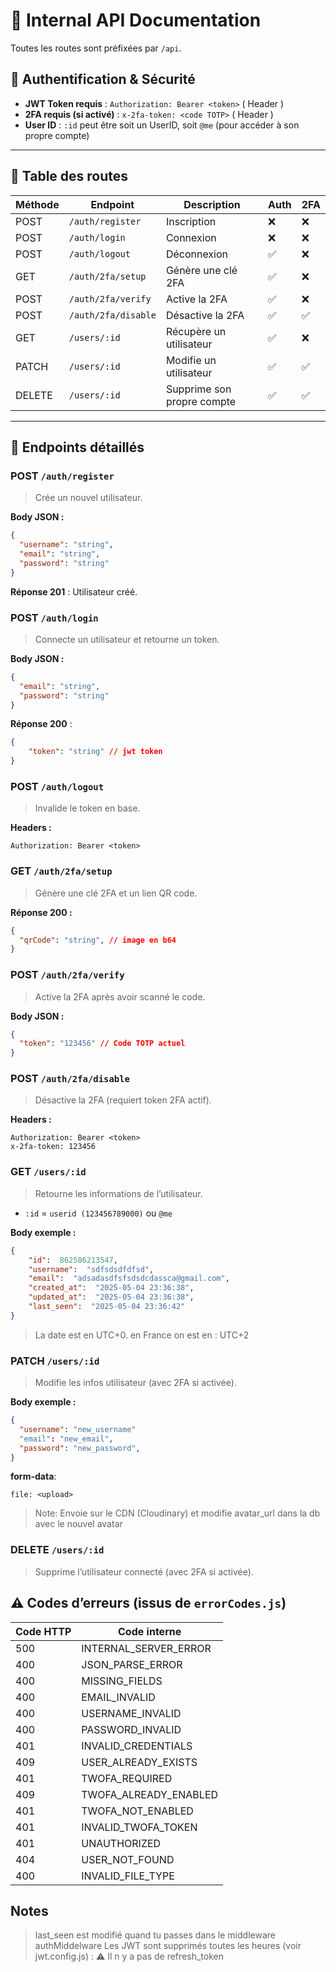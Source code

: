 
# 📘 Internal API Documentation

Toutes les routes sont préfixées par `/api`.

## 🔐 Authentification & Sécurité

- **JWT Token requis** : `Authorization: Bearer <token>` ( Header )
- **2FA requis (si activé)** : `x-2fa-token: <code TOTP>` ( Header )
- **User ID** : `:id` peut être soit un UserID, soit `@me` (pour accéder à son propre compte)

---

## 🧾 Table des routes

| Méthode | Endpoint                     | Description                    | Auth | 2FA |
|---------|------------------------------|--------------------------------|------|-----|
| POST    | `/auth/register`             | Inscription                   | ❌    | ❌  |
| POST    | `/auth/login`                | Connexion                     | ❌    | ❌  |
| POST    | `/auth/logout`               | Déconnexion                   | ✅    | ❌  |
| GET     | `/auth/2fa/setup`            | Génère une clé 2FA            | ✅    | ❌  |
| POST    | `/auth/2fa/verify`           | Active la 2FA                 | ✅    | ❌  |
| POST    | `/auth/2fa/disable`          | Désactive la 2FA              | ✅    | ✅  |
| GET     | `/users/:id`                 | Récupère un utilisateur       | ✅    | ❌  |
| PATCH   | `/users/:id`                 | Modifie un utilisateur        | ✅    | ✅  |
| DELETE  | `/users/:id`                 | Supprime son propre compte    | ✅    | ✅  |

---

## 📂 Endpoints détaillés

### POST `/auth/register`
> Crée un nouvel utilisateur.

**Body JSON :**
```json
{
  "username": "string",
  "email": "string",
  "password": "string"
}
```

**Réponse 201** : Utilisateur créé.

### POST `/auth/login`

> Connecte un utilisateur et retourne un token.

**Body JSON :**
```json
{
  "email": "string",
  "password": "string"
}
```

**Réponse 200** :
```json
{
	"token": "string" // jwt token
}
```

### POST `/auth/logout`

> Invalide le token en base.

**Headers :**
```
Authorization: Bearer <token>
```

### GET `/auth/2fa/setup`

> Génère une clé 2FA et un lien QR code.

**Réponse 200 :**
```json
{
  "qrCode": "string", // image en b64
}
```

### POST `/auth/2fa/verify`

> Active la 2FA après avoir scanné le code.

**Body JSON :**
```json
{
  "token": "123456" // Code TOTP actuel
}
```

### POST `/auth/2fa/disable`

> Désactive la 2FA (requiert token 2FA actif).

**Headers :**
```
Authorization: Bearer <token>
x-2fa-token: 123456
```

### GET `/users/:id`

> Retourne les informations de l’utilisateur.

-   `:id` = `userid (123456789000)` ou `@me`

**Body exemple :**
```json
{
	"id":  862586213547,
	"username":  "sdfsdsdfdfsd",
	"email":  "adsadasdfsfsdsdcdassca@gmail.com",
	"created_at":  "2025-05-04 23:36:38",
	"updated_at":  "2025-05-04 23:36:38",
	"last_seen":  "2025-05-04 23:36:42"
}
```
> La date est en UTC+0. en France on est en : UTC+2

### PATCH `/users/:id`

> Modifie les infos utilisateur (avec 2FA si activée).

**Body exemple :**
```json
{
  "username": "new_username"
  "email": "new_email",
  "password": "new_password",
}
```

**form-data**:

	file: <upload>

> Note: Envoie sur le CDN (Cloudinary) et modifie avatar_url dans la db avec le nouvel avatar

### DELETE `/users/:id`

> Supprime l’utilisateur connecté (avec 2FA si activée).

## ⚠️ Codes d’erreurs (issus de `errorCodes.js`)

| Code HTTP | Code interne
| -------- | ------- |
| 500      | INTERNAL_SERVER_ERROR |
| 400      | JSON_PARSE_ERROR |
| 400      | MISSING_FIELDS   |
| 400      | EMAIL_INVALID |
| 400      | USERNAME_INVALID |
| 400      | PASSWORD_INVALID |
| 401      | INVALID_CREDENTIALS |
| 409      | USER_ALREADY_EXISTS |
| 401      | TWOFA_REQUIRED |
| 409      | TWOFA_ALREADY_ENABLED |
| 401      | TWOFA_NOT_ENABLED |
| 401      | INVALID_TWOFA_TOKEN |
| 401      | UNAUTHORIZED |
| 404      | USER_NOT_FOUND |
| 400      | INVALID_FILE_TYPE |

## Notes

> last_seen est modifié quand tu passes dans le middleware authMiddelware
> Les JWT sont supprimés toutes les heures (voir jwt.config.js) : ⚠️ Il n y a pas de refresh_token
